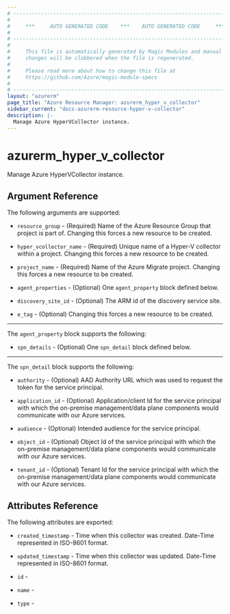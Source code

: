 ```yaml
---
# ----------------------------------------------------------------------------
#
#     ***     AUTO GENERATED CODE    ***    AUTO GENERATED CODE     ***
#
# ----------------------------------------------------------------------------
#
#     This file is automatically generated by Magic Modules and manual
#     changes will be clobbered when the file is regenerated.
#
#     Please read more about how to change this file at
#     https://github.com/Azure/magic-module-specs
#
# ----------------------------------------------------------------------------
layout: "azurerm"
page_title: "Azure Resource Manager: azurerm_hyper_v_collector"
sidebar_current: "docs-azurerm-resource-hyper-v-collector"
description: |-
  Manage Azure HyperVCollector instance.
---
```


# azurerm_hyper_v_collector

Manage Azure HyperVCollector instance.


## Argument Reference

The following arguments are supported:

* `resource_group` - (Required) Name of the Azure Resource Group that project is part of. Changing this forces a new resource to be created.

* `hyper_vcollector_name` - (Required) Unique name of a Hyper-V collector within a project. Changing this forces a new resource to be created.

* `project_name` - (Required) Name of the Azure Migrate project. Changing this forces a new resource to be created.

* `agent_properties` - (Optional) One `agent_property` block defined below.

* `discovery_site_id` - (Optional) The ARM id of the discovery service site.

* `e_tag` - (Optional)  Changing this forces a new resource to be created.

---

The `agent_property` block supports the following:

* `spn_details` - (Optional) One `spn_detail` block defined below.


---

The `spn_detail` block supports the following:

* `authority` - (Optional) AAD Authority URL which was used to request the token for the service principal.

* `application_id` - (Optional) Application/client Id for the service principal with which the on-premise management/data plane components would communicate with our Azure services.

* `audience` - (Optional) Intended audience for the service principal.

* `object_id` - (Optional) Object Id of the service principal with which the on-premise management/data plane components would communicate with our Azure services.

* `tenant_id` - (Optional) Tenant Id for the service principal with which the on-premise management/data plane components would communicate with our Azure services.

## Attributes Reference

The following attributes are exported:

* `created_timestamp` - Time when this collector was created. Date-Time represented in ISO-8601 format.

* `updated_timestamp` - Time when this collector was updated. Date-Time represented in ISO-8601 format.

* `id` - 

* `name` - 

* `type` - 
